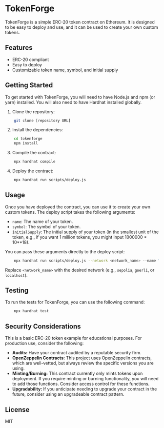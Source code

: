 # TokenForge

TokenForge is a simple ERC-20 token contract on Ethereum. It is designed to be easy to deploy and use, and it can be used to create your own custom tokens.

## Features

- ERC-20 compliant
- Easy to deploy
- Customizable token name, symbol, and initial supply

## Getting Started

To get started with TokenForge, you will need to have Node.js and npm (or yarn) installed. You will also need to have Hardhat installed globally.

1.  Clone the repository:

```bash
    git clone [repository URL]
```

2.  Install the dependencies:

```bash
    cd tokenforge
    npm install
```

3.  Compile the contract:

```bash
    npx hardhat compile
```

4.  Deploy the contract:

```bash
    npx hardhat run scripts/deploy.js
```

## Usage

Once you have deployed the contract, you can use it to create your own custom tokens. The deploy script takes the following arguments:

- `name`: The name of your token.
- `symbol`: The symbol of your token.
- `initialSupply`: The initial supply of your token (in the smallest unit of the token, e.g., if you want 1 million tokens, you might input 1000000 \* 10\*\*18).

You can pass these arguments directly to the deploy script:

```bash
    npx hardhat run scripts/deploy.js --network <network_name> --name "MyToken" --symbol "MTK" --initial-supply 1000000000000000000000000
```

Replace `<network_name>` with the desired network (e.g., `sepolia`, `goerli`, or `localhost`).

## Testing

To run the tests for TokenForge, you can use the following command:

```bash
    npx hardhat test
```

## Security Considerations

This is a basic ERC-20 token example for educational purposes. For production use, consider the following:

- **Audits:** Have your contract audited by a reputable security firm.
- **OpenZeppelin Contracts:** This project uses OpenZeppelin contracts, which are well-vetted, but always review the specific versions you are using.
- **Minting/Burning:** This contract currently only mints tokens upon deployment. If you require minting or burning functionality, you will need to add those functions. Consider access control for these functions.
- **Upgradability:** If you anticipate needing to upgrade your contract in the future, consider using an upgradeable contract pattern.

## License

MIT
